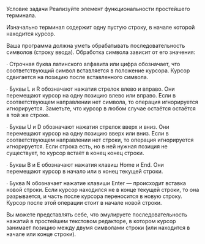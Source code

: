 Условие задачи
Реализуйте элемент функциональности простейшего терминала.

Изначально терминал содержит одну пустую строку, в начале которой находится курсор.

Ваша программа должна уметь обрабатывать последовательность символов (строку ввода). Обработка символа зависит от его значения:

∙ Строчная буква латинского алфавита или цифра обозначает, что соответствующий символ вставляется в положение курсора. Курсор сдвигается на позицию после вставленного символа.

∙ Буквы L и R обозначают нажатия стрелок влево и вправо. Они перемещают курсор на одну позицию влево или вправо. Если в соответствующем направлении нет символа, то операция
игнорируется
игнорируется. Заметьте, что курсор в любом случае
остаётся
остаётся в той же строке.


∙ Буквы U и D обозначают нажатия стрелок вверх и вниз. Они перемещают курсор на одну позицию вверх или вниз. Если в соответствующем направлении нет строки, то операция 
игнорируется
игнорируется. Если строка есть, но в ней нужная позиция не существует, то курсор встаёт в 
конец
конец строки.


∙ Буквы B и E обозначают нажатия клавиш Home и End. Они перемещают курсор в начало или в конец текущей строки.


∙ Буква N обозначает нажатие клавиши Enter — происходит вставка новой строки. Если курсор находился не в конце текущей строки, то она разрывается, и часть после курсора переносится в новую строку. Курсор после этой операции стоит в начале новой строки.

Вы можете представлять себе, что эмулируете последовательность нажатий в простейшем текстовом редакторе, в котором курсор занимает позицию между двумя символами строки (или находится в начале или конце строки).